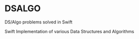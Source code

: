 # DSALGO
DS/Algo problems solved in Swift

Swift Implementation of various Data Structures and Algorithms

